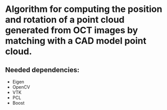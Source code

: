 # Algorithm for computing the position and rotation of a point cloud generated from OCT images by matching with a CAD model point cloud.

## Needed dependencies: 
* Eigen
* OpenCV 
* VTK
* PCL
* Boost